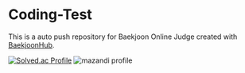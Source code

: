 # Coding-Test
This is a auto push repository for Baekjoon Online Judge created with [BaekjoonHub](https://github.com/BaekjoonHub/BaekjoonHub).

[![Solved.ac Profile](http://mazassumnida.wtf/api/v2/generate_badge?boj=jebuk97)](https://solved.ac/jebuk97/) ![mazandi profile](http://mazandi.herokuapp.com/api?handle=jebuk97&theme=warm)
